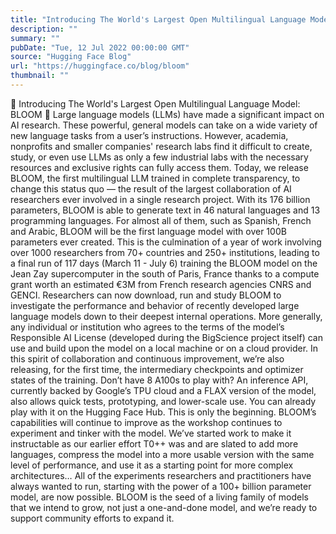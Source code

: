 ```yaml
---
title: "Introducing The World's Largest Open Multilingual Language Model: BLOOM"
description: ""
summary: ""
pubDate: "Tue, 12 Jul 2022 00:00:00 GMT"
source: "Hugging Face Blog"
url: "https://huggingface.co/blog/bloom"
thumbnail: ""
---
```


🌸 Introducing The World's Largest Open Multilingual Language Model: BLOOM 🌸
Large language models (LLMs) have made a significant impact on AI research. These powerful, general models can take on a wide variety of new language tasks from a user’s instructions. However, academia, nonprofits and smaller companies' research labs find it difficult to create, study, or even use LLMs as only a few industrial labs with the necessary resources and exclusive rights can fully access them. Today, we release BLOOM, the first multilingual LLM trained in complete transparency, to change this status quo — the result of the largest collaboration of AI researchers ever involved in a single research project.
With its 176 billion parameters, BLOOM is able to generate text in 46 natural languages and 13 programming languages. For almost all of them, such as Spanish, French and Arabic, BLOOM will be the first language model with over 100B parameters ever created. This is the culmination of a year of work involving over 1000 researchers from 70+ countries and 250+ institutions, leading to a final run of 117 days (March 11 - July 6) training the BLOOM model on the Jean Zay supercomputer in the south of Paris, France thanks to a compute grant worth an estimated €3M from French research agencies CNRS and GENCI.
Researchers can now download, run and study BLOOM to investigate the performance and behavior of recently developed large language models down to their deepest internal operations. More generally, any individual or institution who agrees to the terms of the model’s Responsible AI License (developed during the BigScience project itself) can use and build upon the model on a local machine or on a cloud provider. In this spirit of collaboration and continuous improvement, we’re also releasing, for the first time, the intermediary checkpoints and optimizer states of the training. Don’t have 8 A100s to play with? An inference API, currently backed by Google’s TPU cloud and a FLAX version of the model, also allows quick tests, prototyping, and lower-scale use. You can already play with it on the Hugging Face Hub.
This is only the beginning. BLOOM’s capabilities will continue to improve as the workshop continues to experiment and tinker with the model. We’ve started work to make it instructable as our earlier effort T0++ was and are slated to add more languages, compress the model into a more usable version with the same level of performance, and use it as a starting point for more complex architectures… All of the experiments researchers and practitioners have always wanted to run, starting with the power of a 100+ billion parameter model, are now possible. BLOOM is the seed of a living family of models that we intend to grow, not just a one-and-done model, and we’re ready to support community efforts to expand it.
